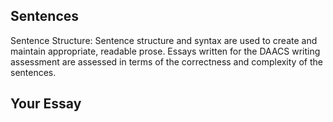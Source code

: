 ## Sentences

Sentence Structure: Sentence structure and syntax are used to create and maintain appropriate, readable prose. Essays written for the DAACS writing assessment are assessed in terms of the correctness and complexity of the sentences.

## Your Essay
